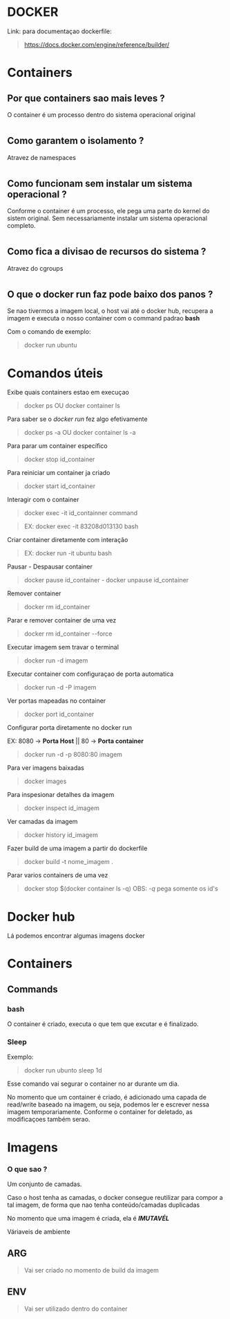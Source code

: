 # DOCKER

Link: para documentaçao dockerfile:
>https://docs.docker.com/engine/reference/builder/


# Containers

## Por que containers sao mais leves ?
O container é um processo dentro do sistema operacional original

#

## Como garantem o isolamento ?
Atravez de namespaces

#

## Como funcionam sem instalar um sistema operacional ?
Conforme o container é um processo, ele pega uma parte do kernel do sistem original. Sem necessariamente instalar um sistema operacional completo.

#

## Como fica a divisao de recursos do sistema ?
Atravez do cgroups

#

## O que o docker run faz pode baixo dos panos ?

Se nao tivermos a imagem local, o host vai até o docker hub, recupera a imagem e executa o nosso container com o command padrao **bash**

Com o comando de exemplo: 
> docker run ubuntu

#
#

# Comandos úteis

Exibe quais containers estao em execuçao
> docker ps OU docker container ls

Para saber se o *docker run* fez algo efetivamente
> docker ps -a OU docker container ls -a

Para parar um container específico
> docker stop id_container

Para reiniciar um container ja criado
> docker start id_container

Interagir com o container
> docker exec -it id_containner command

> EX: docker exec -it 83208d013130 bash

Criar container diretamente com interação
> EX: docker run -it ubuntu bash

Pausar - Despausar container
> docker pause id_container - docker unpause id_container

Remover container
> docker rm id_container

Parar e remover container de uma vez
> docker rm id_container --force

Executar imagem sem travar o terminal
> docker run -d imagem

Executar container com configuraçao de porta automatica
> docker run -d -P imagem

Ver portas mapeadas no container
> docker port id_container

Configurar porta diretamente no docker run

EX: 8080 -> **Porta Host** || 80 -> **Porta container**

> docker run -d -p 8080:80 imagem

Para ver imagens baixadas
> docker images

Para inspesionar detalhes da imagem
> docker inspect id_imagem

Ver camadas da imagem
> docker history id_imagem

Fazer build de uma imagem a partir do dockerfile
> docker build -t nome_imagem .

Parar varios containers de uma vez
> docker stop $(docker container ls -q)
OBS: *-q* pega somente os id's


# Docker hub 

Lá podemos encontrar algumas imagens docker

# Containers

## Commands

### bash 
O container é criado, executa o que tem que excutar e é finalizado.

### Sleep

Exemplo: 
> docker run ubunto sleep 1d

Esse comando vai segurar o container no ar durante um dia.

No momento que um container é criado, é adicionado uma capada de read/write baseado na imagem, ou seja, podemos ler e escrever nessa imagem temporariamente. Conforme o container for deletado, as modificaçoes também serao.

#

# Imagens

### O que sao ?

Um conjunto de camadas.

Caso o host tenha as camadas, o docker consegue reutilizar para compor a tal imagem, de forma que nao tenha conteúdo/camadas duplicadas

No momento que uma imagem é criada, ela é ***IMUTAVÉL***

Váriaveis de ambiente

## ARG
> Vai ser criado no momento de build da imagem

## ENV
> Vai ser utilizado dentro do container



